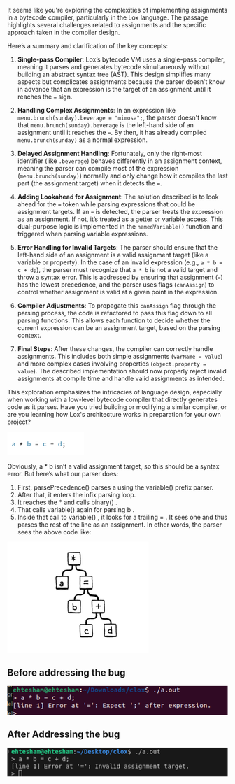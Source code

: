 It seems like you're exploring the complexities of implementing assignments in a bytecode compiler, particularly in the Lox language. The passage highlights several challenges related to assignments and the specific approach taken in the compiler design.

Here’s a summary and clarification of the key concepts:

1. **Single-pass Compiler**: Lox’s bytecode VM uses a single-pass compiler, meaning it parses and generates bytecode simultaneously without building an abstract syntax tree (AST). This design simplifies many aspects but complicates assignments because the parser doesn’t know in advance that an expression is the target of an assignment until it reaches the `=` sign.

2. **Handling Complex Assignments**: In an expression like `menu.brunch(sunday).beverage = "mimosa";`, the parser doesn't know that `menu.brunch(sunday).beverage` is the left-hand side of an assignment until it reaches the `=`. By then, it has already compiled `menu.brunch(sunday)` as a normal expression.

3. **Delayed Assignment Handling**: Fortunately, only the right-most identifier (like `.beverage`) behaves differently in an assignment context, meaning the parser can compile most of the expression (`menu.brunch(sunday)`) normally and only change how it compiles the last part (the assignment target) when it detects the `=`.

4. **Adding Lookahead for Assignment**: The solution described is to look ahead for the `=` token while parsing expressions that could be assignment targets. If an `=` is detected, the parser treats the expression as an assignment. If not, it’s treated as a getter or variable access. This dual-purpose logic is implemented in the `namedVariable()` function and triggered when parsing variable expressions.

5. **Error Handling for Invalid Targets**: The parser should ensure that the left-hand side of an assignment is a valid assignment target (like a variable or property). In the case of an invalid expression (e.g., `a * b = c + d;`), the parser must recognize that `a * b` is not a valid target and throw a syntax error. This is addressed by ensuring that assignment (`=`) has the lowest precedence, and the parser uses flags (`canAssign`) to control whether assignment is valid at a given point in the expression.

6. **Compiler Adjustments**: To propagate this `canAssign` flag through the parsing process, the code is refactored to pass this flag down to all parsing functions. This allows each function to decide whether the current expression can be an assignment target, based on the parsing context.

7. **Final Steps**: After these changes, the compiler can correctly handle assignments. This includes both simple assignments (`varName = value`) and more complex cases involving properties (`object.property = value`). The described implementation should now properly reject invalid assignments at compile time and handle valid assignments as intended.

This exploration emphasizes the intricacies of language design, especially when working with a low-level bytecode compiler that directly generates code as it parses. Have you tried building or modifying a similar compiler, or are you learning how Lox's architecture works in preparation for your own project?


<img  alt="wrong assignment example" src="/images/assignment_wrong.png">


Obviously, a * b isn’t a valid assignment target, so this should be a syntax
error. But here’s what our parser does:
1. First, parsePrecedence() parses a using the variable() prefix parser.
2. After that, it enters the infix parsing loop.
3. It reaches the * and calls binary() .
5. That calls variable() again for parsing b .
6. Inside that call to variable() , it looks for a trailing = . It sees one and thus
parses the rest of the line as an assignment.
In other words, the parser sees the above code like:

<img  alt="wrong parsing" src="/images/wrong_assignment_parsing.png">




## Before addressing the bug

<img  alt="before addressing" src="/images/before_addressing.png">

## After Addressing the bug

<img  alt="after addressing" src="/images/after_addressing.png">



